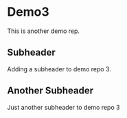 # Demo3 

This is another demo rep.

## Subheader

Adding a subheader to demo repo 3.

## Another Subheader

Just another subheader to demo repo 3
